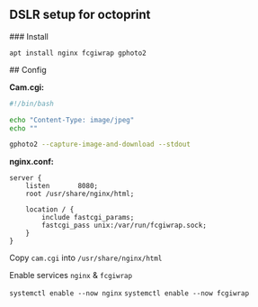## DSLR setup for octoprint

### Install

`apt install nginx fcgiwrap gphoto2`

## Config

**Cam.cgi:**
```bash
#!/bin/bash

echo "Content-Type: image/jpeg"
echo ""

gphoto2 --capture-image-and-download --stdout
```

**nginx.conf:**
```
server {
    listen       8080;
    root /usr/share/nginx/html;

    location / {
        include fastcgi_params;
        fastcgi_pass unix:/var/run/fcgiwrap.sock;
    }
}
```

Copy `cam.cgi` into `/usr/share/nginx/html`

Enable services `nginx` & `fcgiwrap`

`systemctl enable --now nginx`
`systemctl enable --now fcgiwrap`
